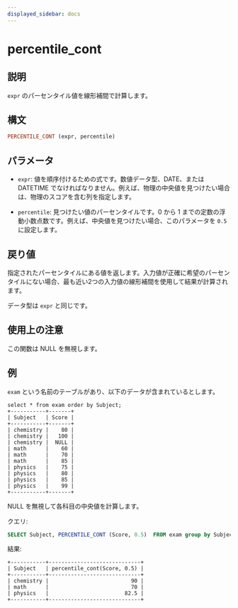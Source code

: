 ```yaml
---
displayed_sidebar: docs
---
```


# percentile_cont

## 説明

`expr` のパーセンタイル値を線形補間で計算します。

## 構文

```Haskell
PERCENTILE_CONT (expr, percentile) 
```

## パラメータ

- `expr`: 値を順序付けるための式です。数値データ型、DATE、または DATETIME でなければなりません。例えば、物理の中央値を見つけたい場合は、物理のスコアを含む列を指定します。

- `percentile`: 見つけたい値のパーセンタイルです。0 から 1 までの定数の浮動小数点数です。例えば、中央値を見つけたい場合、このパラメータを `0.5` に設定します。

## 戻り値

指定されたパーセンタイルにある値を返します。入力値が正確に希望のパーセンタイルにない場合、最も近い2つの入力値の線形補間を使用して結果が計算されます。

データ型は `expr` と同じです。

## 使用上の注意

この関数は NULL を無視します。

## 例

`exam` という名前のテーブルがあり、以下のデータが含まれているとします。

```Plain
select * from exam order by Subject;
+-----------+-------+
| Subject   | Score |
+-----------+-------+
| chemistry |    80 |
| chemistry |   100 |
| chemistry |  NULL |
| math      |    60 |
| math      |    70 |
| math      |    85 |
| physics   |    75 |
| physics   |    80 |
| physics   |    85 |
| physics   |    99 |
+-----------+-------+
```

NULL を無視して各科目の中央値を計算します。

クエリ:

```SQL
SELECT Subject, PERCENTILE_CONT (Score, 0.5)  FROM exam group by Subject;
```

結果:

```Plain
+-----------+-----------------------------+
| Subject   | percentile_cont(Score, 0.5) |
+-----------+-----------------------------+
| chemistry |                          90 |
| math      |                          70 |
| physics   |                        82.5 |
+-----------+-----------------------------+
```